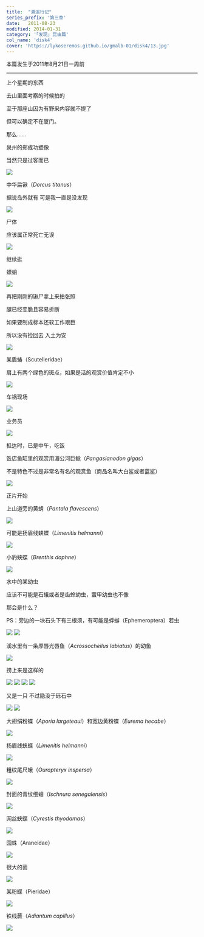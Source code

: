 ```yaml
---
title:  "溯溪行记"
series_prefix: '第三章'
date:   2011-08-23
modified: 2014-01-31
category: '｢发现｣ 昆虫篇'
col_name: 'disk4'
cover: 'https://lykoseremos.github.io/gmalb-01/disk4/13.jpg'
---
```

本篇发生于2011年8月21日一周前

---

上个星期的东西

去山里面考察的时候拍的

至于那座山因为有野采内容就不提了

但可以确定不在厦门。

那么……

泉州的郑成功塑像

当然只是过客而已

<img class='disc' src='https://lykoseremos.github.io/gmalb-01/disk4/1.jpg'>

中华扁锹（<i>Dorcus titanus</i>）

据说岛外就有 可是我一直是没发现

<img class='disc' src='https://lykoseremos.github.io/gmalb-01/disk4/2.jpg'>

尸体

应该属正常死亡无误

<img class='disc' src='https://lykoseremos.github.io/gmalb-01/disk4/3.jpg'>

继续逛

螵蛸

<img class='disc' src='https://lykoseremos.github.io/gmalb-01/disk4/4.jpg'>

再把刚刚的锹尸拿上来拍张照

腿已经变脆且容易折断

如果要制成标本还软工作艰巨

所以没有捡回去 入土为安

<img class='disc' src='https://lykoseremos.github.io/gmalb-01/disk4/5.jpg'>

某盾蝽（Scutelleridae）

肩上有两个绿色的斑点，如果是活的观赏价值肯定不小

<img class='disc' src='https://lykoseremos.github.io/gmalb-01/disk4/6.jpg'>

车祸现场

<img class='disc' src='https://lykoseremos.github.io/gmalb-01/disk4/7.jpg'>

业务员

<img class='disc' src='https://lykoseremos.github.io/gmalb-01/disk4/8.jpg'>

抵达时，已是中午，吃饭

饭店鱼缸里的观赏用湄公河巨鲶（<i>Pangasianodon gigas</i>）

不是特色不过是非常名有名的观赏鱼（商品名叫大白鲨或者蓝鲨）

<img class='disc' src='https://lykoseremos.github.io/gmalb-01/disk4/9.jpg'>

正片开始

上山道旁的黄蜻（<i>Pantala flavescens</i>）

<img class='disc' src='https://lykoseremos.github.io/gmalb-01/disk4/10.jpg'>

可能是扬眉线蛱蝶（<i>Limenitis helmanni</i>）

<img class='disc' src='https://lykoseremos.github.io/gmalb-01/disk4/11.jpg'>

小豹蛱蝶（<i>Brenthis daphne</i>）

<img class='disc' src='https://lykoseremos.github.io/gmalb-01/disk4/12.jpg'>

水中的某幼虫

应该不可能是石蛾或者是齿蛉幼虫，萤甲幼虫也不像

那会是什么？

PS：旁边的一块石头下有三根须，有可能是蜉蝣（Ephemeroptera）若虫

<img class='disc' src='https://lykoseremos.github.io/gmalb-01/disk4/13.jpg'>

<img class='disc' src='https://lykoseremos.github.io/gmalb-01/disk4/14.jpg'>

溪水里有一条厚唇光唇鱼（<i>Acrossocheilus labiatus</i>）的幼鱼

<img class='disc' src='https://lykoseremos.github.io/gmalb-01/disk4/15.jpg'>

捞上来是这样的

<img class='disc' src='https://lykoseremos.github.io/gmalb-01/disk4/16.jpg'>

<img class='disc' src='https://lykoseremos.github.io/gmalb-01/disk4/17.jpg'>

<img class='disc' src='https://lykoseremos.github.io/gmalb-01/disk4/18.jpg'>

<img class='disc' src='https://lykoseremos.github.io/gmalb-01/disk4/19.jpg'>

又是一只 不过隐没于砾石中

<img class='disc' src='https://lykoseremos.github.io/gmalb-01/disk4/20.jpg'>

<img class='disc' src='https://lykoseremos.github.io/gmalb-01/disk4/21.jpg'>

大翅绢粉蝶（<i>Aporia largeteaui</i>）和宽边黄粉蝶（<i>Eurema hecabe</i>）

<img class='disc' src='https://lykoseremos.github.io/gmalb-01/disk4/22.jpg'>

扬眉线蛱蝶（<i>Limenitis helmanni</i>）

<img class='disc' src='https://lykoseremos.github.io/gmalb-01/disk4/23.jpg'>

粗纹尾尺蛾（<i>Ourapteryx inspersa</i>）

<img class='disc' src='https://lykoseremos.github.io/gmalb-01/disk4/24.jpg'>

封面的青纹细蟌（<i>Ischnura senegalensis</i>）

<img class='disc' src='https://lykoseremos.github.io/gmalb-01/disk4/25.jpg'>

网丝蛱蝶（<i>Cyrestis thyodamas</i>）

<img class='disc' src='https://lykoseremos.github.io/gmalb-01/disk4/26.jpg'>

园蛛（Araneidae）

<img class='disc' src='https://lykoseremos.github.io/gmalb-01/disk4/27.jpg'>

很大的菌

<img class='disc' src='https://lykoseremos.github.io/gmalb-01/disk4/28.jpg'>

某粉蝶（Pieridae）

<img class='disc' src='https://lykoseremos.github.io/gmalb-01/disk4/29.jpg'>

铁线蕨（<i>Adiantum capillus</i>）

<img class='disc' src='https://lykoseremos.github.io/gmalb-01/disk4/30.jpg'>
